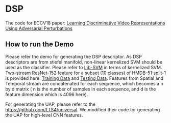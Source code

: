 # DSP
The code for ECCV18 paper: [Learning Discriminative Video Representations Using Adversarial Perturbations](https://arxiv.org/pdf/1807.09380.pdf)
## How to run the Demo
Please refer the demo for generating the DSP descriptor. As DSP descriptors are from stiefel manifold, non-linear kernelized SVM should be used as the classifier. Please refer to [Lib-SVM](https://www.csie.ntu.edu.tw/~cjlin/libsvm/) in terms of kernelized SVM.
Two-stream ResNet-152 feature for a subset (10 classes) of HMDB-51 split-1 is provided here: [Training Data](https://drive.google.com/open?id=1hLWDpq0v0r29s1Pd_-3xSXtLgVD9tkCT) and [Testing Data](https://drive.google.com/file/d/1wD4gv0or4nxlkm68DNYu9wvAdRAOmD7t/view?usp=sharing). Features from Spatial and Temporal stream are concatenated for each sequence, which becomes a n by d matrix ( n is the number of samples in each sequence, and d is the feature dimension which is 4096 here). 

For generating the UAP, please refer to the https://github.com/LTS4/universal. We modified their code for generating the UAP for high-level CNN features.
